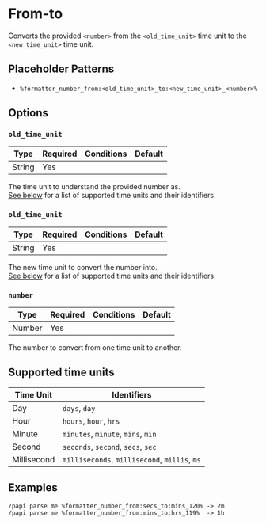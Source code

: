# From-to

Converts the provided `<number>` from the `<old_time_unit>` time unit to the `<new_time_unit>` time unit.

## Placeholder Patterns

- `%formatter_number_from:<old_time_unit>_to:<new_time_unit>_<number>%`

## Options

### `old_time_unit`

| Type   | Required | Conditions | Default |
|--------|----------|------------|---------|
| String | Yes      |            |         |

The time unit to understand the provided number as.  
[See below](#supported-time-units) for a list of supported time units and their identifiers.

### `old_time_unit`

| Type   | Required | Conditions | Default |
|--------|----------|------------|---------|
| String | Yes      |            |         |

The new time unit to convert the number into.  
[See below](#supported-time-units) for a list of supported time units and their identifiers.

### `number`

| Type   | Required | Conditions | Default |
|--------|----------|------------|---------|
| Number | Yes      |            |         |

The number to convert from one time unit to another.

## Supported time units

| Time Unit   | Identifiers                                   |
|-------------|-----------------------------------------------|
| Day         | `days`, `day`                                 |
| Hour        | `hours`, `hour`, `hrs`                        |
| Minute      | `minutes`, `minute`, `mins`, `min`            |
| Second      | `seconds`, `second`, `secs`, `sec`            |
| Millisecond | `milliseconds`, `millisecond`, `millis`, `ms` |

## Examples

```
/papi parse me %formatter_number_from:secs_to:mins_120% -> 2m
/papi parse me %formatter_number_from:mins_to:hrs_119%  -> 1h
```